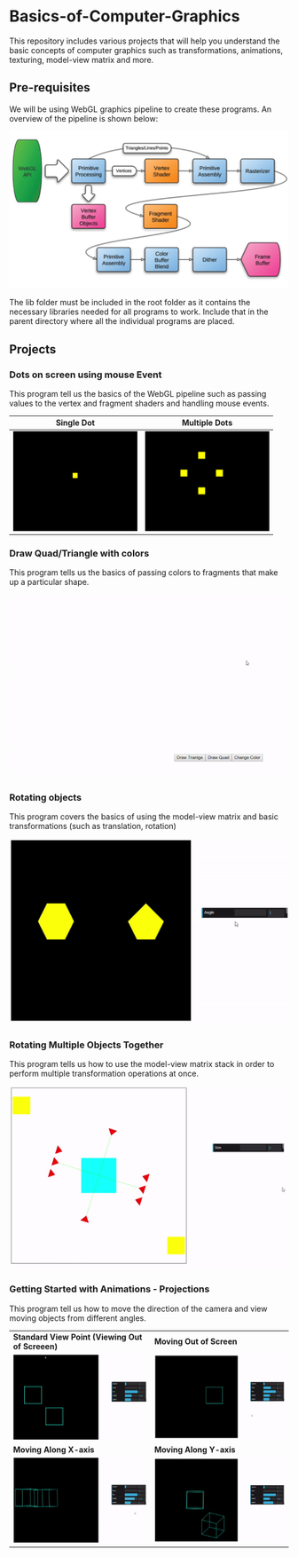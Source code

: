 # Basics-of-Computer-Graphics
This repository includes various projects that will help you understand the basic concepts of computer graphics such as transformations, animations, texturing, model-view matrix and more.

## Pre-requisites
We will be using WebGL graphics pipeline to create these programs. An overview of the pipeline is shown below:

![WebGL Pipelinegit](https://github.com/jawad3838/Basics-of-Computer-Graphics/blob/master/webgl-pipeline.png)

The lib folder must be included in the root folder as it contains the necessary libraries needed for all programs to work. Include that in the parent directory where all the individual programs are placed.

## Projects

### Dots on screen using mouse Event
This program tell us the basics of the WebGL pipeline such as passing values to the vertex and fragment shaders and handling mouse events.

|Single Dot|Multiple Dots|
|---|---|
|![](https://github.com/jawad3838/Basics-of-Computer-Graphics/blob/master/Single%2CMultiple%20dots%20with%20mouse%20event/SingleDot.PNG)|![](https://github.com/jawad3838/Basics-of-Computer-Graphics/blob/master/Single%2CMultiple%20dots%20with%20mouse%20event/MultipleDots.PNG)|

### Draw Quad/Triangle with colors
This program tells us the basics of passing colors to fragments that make up a particular shape.

<p align="center">
  <img src="https://github.com/jawad3838/Basics-of-Computer-Graphics/blob/master/Triangle%2CSquare%20with%20colors/Triangle_Quad.gif"
       width = "600"\>
</p>

### Rotating objects
This program covers the basics of using the model-view matrix and basic transformations (such as translation, rotation)

<p align="center">
  <img src="https://github.com/jawad3838/Basics-of-Computer-Graphics/blob/master/Rotating%20an%20Object/RotatingShapes.gif" \>
</p>

### Rotating Multiple Objects Together
This program tells us how to use the model-view matrix stack in order to perform multiple transformation operations at once.

<p align="center">
  <img src="https://github.com/jawad3838/Basics-of-Computer-Graphics/blob/master/Rotating%20Multiple%20Objects/RotatingMultipleObjects.gif" \>
</p>

### Getting Started with Animations - Projections
This program tell us how to move the direction of the camera and view moving objects from different angles.

<table>
  <tr>
    <td><b>Standard View Point (Viewing Out of Screeen)</b></td>
    <td><b>Moving Out of Screen</b></td>
  </tr>
  <tr>
    <td><img src="https://github.com/jawad3838/Basics-of-Computer-Graphics/blob/master/Projections/StandardRotation.gif" width="400" \></td>
    <td><img src="https://github.com/jawad3838/Basics-of-Computer-Graphics/blob/master/Projections/ShiftInZ.gif" width="400"\></td>
  </tr>
  <tr>
    <td><b>Moving Along X-axis</b></td>
    <td><b>Moving Along Y-axis</b></td>
  </tr>
  <tr>
    <td><img src="https://github.com/jawad3838/Basics-of-Computer-Graphics/blob/master/Projections/ShiftInX.gif" width="400"\></td>
    <td><img src="https://github.com/jawad3838/Basics-of-Computer-Graphics/blob/master/Projections/ShiftInY.gif" width="400"\></td> 
  </tr>
</table>
